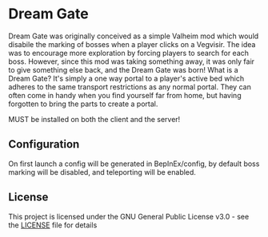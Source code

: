# Dream Gate  
Dream Gate was originally conceived as a simple Valheim mod which would disabile the marking of bosses when a player clicks on a Vegvisir.  The idea was to encourage more exploration by forcing players to search for each boss.  However, since this mod was taking something away, it was only fair to give something else back, and the Dream Gate was born!  What is a Dream Gate?  It's simply a one way portal to a player's active bed which adheres to the same transport restrictions as any normal portal.  They can often come in handy when you find yourself far from home, but having forgotten to bring the parts to create a portal.
  
MUST be installed on both the client and the server!

## Configuration
  
On first launch a config will be generated in BepInEx/config, by default boss marking will be disabled, and teleporting will be enabled.
  
## License  
  
This project is licensed under the GNU General Public License v3.0 - see the [LICENSE](https://github.com/OhhLoz/HoneyPlus/blob/master/LICENSE) file for details  

